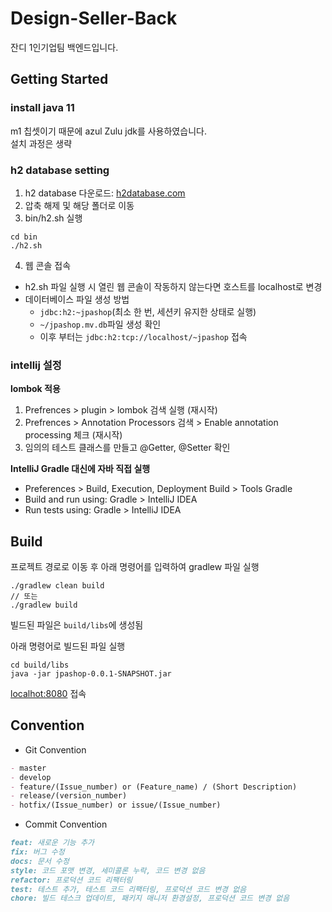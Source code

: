 # Design-Seller-Back
잔디 1인기업팀 백엔드입니다.

## Getting Started
### install java 11
m1 칩셋이기 때문에 azul Zulu jdk를 사용하였습니다.  
설치 과정은 생략

### h2 database setting
1. h2 database 다운로드: [h2database.com](https://www.h2database.com/html/download.html)
2. 압축 해제 및 해당 폴더로 이동
3. bin/h2.sh 실행
```
cd bin
./h2.sh
```
4. 웹 콘솔 접속
- h2.sh 파일 실행 시 열린 웹 콘솔이 작동하지 않는다면 호스트를 localhost로 변경
- 데이터베이스 파일 생성 방법
    - `jdbc:h2:~jpashop`(최소 한 번, 세션키 유지한 상태로 실행)
    - `~/jpashop.mv.db`파일 생성 확인
    - 이후 부터는 `jdbc:h2:tcp://localhost/~jpashop` 접속

### intellij 설정
**lombok 적용**
1. Prefrences > plugin > lombok 검색 실행 (재시작)
2. Prefrences > Annotation Processors 검색 > Enable annotation processing 체크 (재시작)
3. 임의의 테스트 클래스를 만들고 @Getter, @Setter 확인

**IntelliJ Gradle 대신에 자바 직접 실행**
- Preferences > Build, Execution, Deployment Build > Tools Gradle
- Build and run using: Gradle > IntelliJ IDEA
- Run tests using: Gradle > IntelliJ IDEA

## Build
프로젝트 경로로 이동 후 아래 명령어를 입력하여 gradlew 파일 실행
```
./gradlew clean build
// 또는
./gradlew build
```

빌드된 파일은 `build/libs`에 생성됨

아래 명령어로 빌드된 파일 실행
```
cd build/libs
java -jar jpashop-0.0.1-SNAPSHOT.jar
```

[localhot:8080](localhot:8080) 접속

## Convention
- Git Convention
```markdown
- master
- develop
- feature/(Issue_number) or (Feature_name) / (Short Description)
- release/(version_number)
- hotfix/(Issue_number) or issue/(Issue_number)
```
- Commit Convention
```markdown
feat: 새로운 기능 추가
fix: 버그 수정
docs: 문서 수정
style: 코드 포맷 변경, 세미콜론 누락, 코드 변경 없음
refactor: 프로덕션 코드 리팩터링
test: 테스트 추가, 테스트 코드 리팩터링, 프로덕션 코드 변경 없음
chore: 빌드 테스크 업데이트, 패키지 매니저 환경설정, 프로덕션 코드 변경 없음
```

